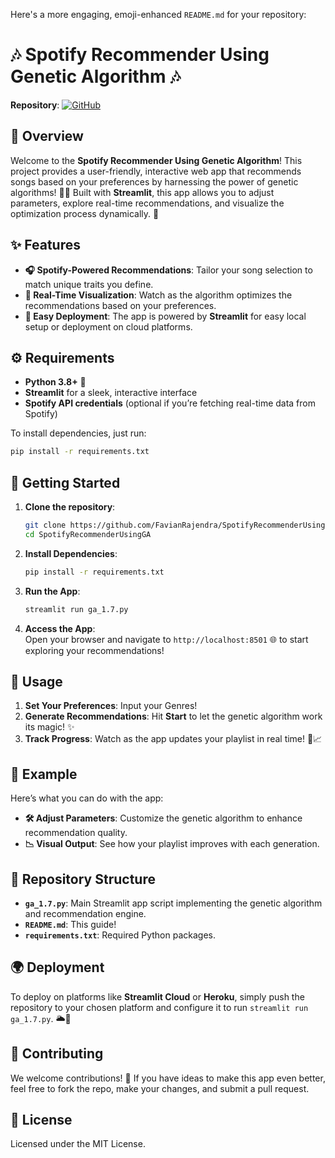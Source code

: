 Here's a more engaging, emoji-enhanced `README.md` for your repository:

# 🎶 Spotify Recommender Using Genetic Algorithm 🎶

**Repository**: [![GitHub](https://img.shields.io/badge/GitHub-SpotifyRecommenderUsingGA-blue?style=for-the-badge&logo=github)](https://github.com/FavianRajendra/SpotifyRecommenderUsingGA)

## 🌟 Overview

Welcome to the **Spotify Recommender Using Genetic Algorithm**! This project provides a user-friendly, interactive web app that recommends songs based on your preferences by harnessing the power of genetic algorithms! 🧬✨ Built with **Streamlit**, this app allows you to adjust parameters, explore real-time recommendations, and visualize the optimization process dynamically. 🎉

## ✨ Features

- **🎧 Spotify-Powered Recommendations**: Tailor your song selection to match unique traits you define.
- **👀 Real-Time Visualization**: Watch as the algorithm optimizes the recommendations based on your preferences.
- **🚀 Easy Deployment**: The app is powered by **Streamlit** for easy local setup or deployment on cloud platforms.

## ⚙️ Requirements

- **Python 3.8+** 🐍
- **Streamlit** for a sleek, interactive interface
- **Spotify API credentials** (optional if you’re fetching real-time data from Spotify)

To install dependencies, just run:

```bash
pip install -r requirements.txt
```

## 🚀 Getting Started

1. **Clone the repository**:
   ```bash
   git clone https://github.com/FavianRajendra/SpotifyRecommenderUsingGA
   cd SpotifyRecommenderUsingGA
   ```

2. **Install Dependencies**:
   ```bash
   pip install -r requirements.txt
   ```

3. **Run the App**:
   ```bash
   streamlit run ga_1.7.py
   ```

4. **Access the App**:  
   Open your browser and navigate to `http://localhost:8501` 🌐 to start exploring your recommendations!

## 📝 Usage

1. **Set Your Preferences**: Input your Genres!
2. **Generate Recommendations**: Hit **Start** to let the genetic algorithm work its magic! ✨
3. **Track Progress**: Watch as the app updates your playlist in real time! 🎼📈

## 🌄 Example

Here’s what you can do with the app:
- **🛠️ Adjust Parameters**: Customize the genetic algorithm to enhance recommendation quality.
- **📉 Visual Output**: See how your playlist improves with each generation.

## 📂 Repository Structure

- **`ga_1.7.py`**: Main Streamlit app script implementing the genetic algorithm and recommendation engine.
- **`README.md`**: This guide!
- **`requirements.txt`**: Required Python packages.

## 🌍 Deployment

To deploy on platforms like **Streamlit Cloud** or **Heroku**, simply push the repository to your chosen platform and configure it to run `streamlit run ga_1.7.py`. 🌥️🚀

## 🤝 Contributing

We welcome contributions! 🤗 If you have ideas to make this app even better, feel free to fork the repo, make your changes, and submit a pull request.

## 📜 License

Licensed under the MIT License.

